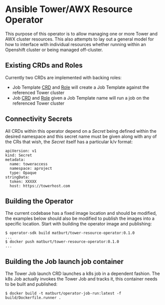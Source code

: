 # Ansible Tower/AWX Resource Operator

This purpose of this operator is to allow managing one or more Tower and AWX cluster resources. This also attempts to lay out a general model for how to interface with individual resources whether running within an Openshift cluster or being managed off-cluster.

## Existing CRDs and Roles

Currently two CRDs are implemented with backing roles:

* Job Template [CRD](deploy/crds/tower.ansible.com_joblaunch_crd.yaml) and [Role](roles/jobtemplate/tasks/main.yml) will create a Job Template against the referenced Tower cluster
* Job [CRD](deploy/crds/tower.ansible.com_joblaunch_crd.yaml) and [Role](roles/job/tasks/main.yml) given a Job Template name will run a job on the referenced Tower cluster

## Connectivity Secrets

All CRDs within this operator depend on a _Secret_ being defined within the desired namespace and this secret name must be given along with any of the CRs that wish, the _Secret_ itself has a particular k/v format:

    apiVersion: v1
    kind: Secret
    metadata:
      name: toweraccess
      namespace: aproject
      type: Opaque
    stringData:
      token: XXXXX
      host: https://towerhost.com

## Building the Operator

The current codebase has a fixed image location and should be modified, the examples below should also be modified to publish the images into a specific location. Start with building the operator image and publishing:

    $ operator-sdk build matburt/tower-resource-operator:0.1.0
    ...
    $ docker push matburt/tower-resource-operator:0.1.0
    ...

## Building the Job launch job container

The Tower Job launch CRD launches a k8s job in a dependent fashion. The k8s Job actually invokes the Tower Job and tracks it, this container needs to be built and published:

    $ docker build -t matburt/operator-job-run:latest -f build/Dockerfile.runner .

